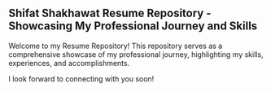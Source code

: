 ## Shifat Shakhawat Resume Repository - Showcasing My Professional Journey and Skills

Welcome to my Resume Repository! This repository serves as a comprehensive showcase of my professional journey, highlighting my skills, experiences, and accomplishments.

I look forward to connecting with you soon!

